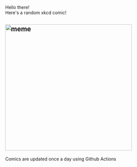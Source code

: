 Hello there! <br>Here's a random xkcd comic!<br>
## <img src="https://imgs.xkcd.com/comics/combination_vision_test.png" alt="meme" width="400"/><br>
Comics are updated once a day using Github Actions